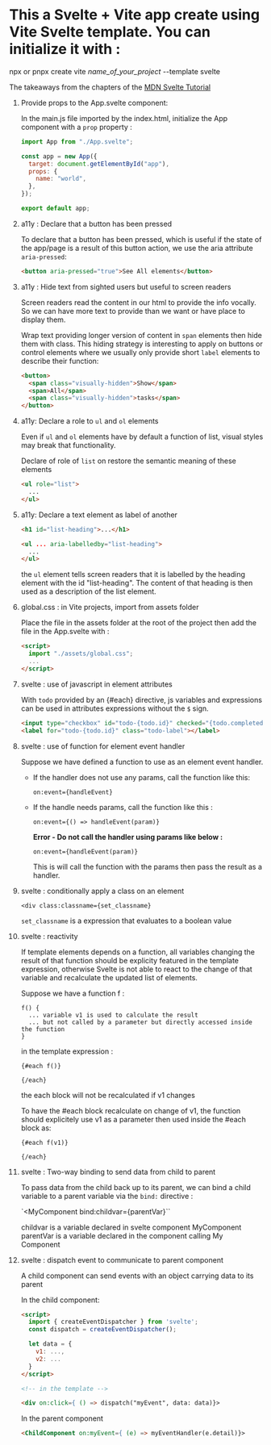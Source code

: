 # This a Svelte + Vite app create using Vite Svelte template. You can initialize it with :

npx or pnpx create vite _name_of_your_project_ --template svelte

The takeaways from the chapters of the [MDN Svelte Tutorial][mdn-svelte]

1.  Provide props to the App.svelte component:

    In the main.js file imported by the index.html, initialize the App component with a `prop` property :

    ```js
    import App from "./App.svelte";

    const app = new App({
      target: document.getElementById("app"),
      props: {
        name: "world",
      },
    });

    export default app;
    ```

2.  a11y : Declare that a button has been pressed

    To declare that a button has been pressed, which is useful if the state of the app/page is a result of this button action, we use the aria attribute `aria-pressed`:

    ```html
    <button aria-pressed="true">See All elements</button>
    ```

3.  a11y : Hide text from sighted users but useful to screen readers

    Screen readers read the content in our html to provide the info vocally. So we can have more text to provide than we want or have place to display them.

    Wrap text providing longer version of content in `span` elements then hide them with class.
    This hiding strategy is interesting to apply on buttons or control elements where we usually only provide short `label` elements to describe their function:

    ```html
    <button>
      <span class="visually-hidden">Show</span>
      <span>All</span>
      <span class="visually-hidden">tasks</span>
    </button>
    ```

4.  a11y: Declare a role to `ul` and `ol` elements

    Even if `ul` and `ol` elements have by default a function of list, visual styles may break that functionality.

    Declare of role of `list` on restore the semantic meaning of these elements

    ```html
    <ul role="list">
      ...
    </ul>
    ```

5.  a11y: Declare a text element as label of another

    ```html
    <h1 id="list-heading">...</h1>

    <ul ... aria-labelledby="list-heading">
      ...
    </ul>
    ```

    the `ul` element tells screen readers that it is labelled by the heading element with the id "list-heading". The content of that heading is then used as a description of the list element.

6.  global.css : in Vite projects, import from assets folder

    Place the file in the assets folder at the root of the project then add the file in the App.svelte with :

    ```html
    <script>
      import "./assets/global.css";
      ...
    </script>
    ```

7.  svelte : use of javascript in element attributes

    With `todo` provided by an {#each} directive, js variables and expressions can be used in attributes expressions without the `$` sign.

    ```html
    <input type="checkbox" id="todo-{todo.id}" checked="{todo.completed}" />
    <label for="todo-{todo.id}" class="todo-label"></label>
    ```

8.  svelte : use of function for element event handler

    Suppose we have defined a function to use as an element event handler.

    - If the handler does not use any params, call the function like this:

      `on:event={handleEvent}`

    - If the handle needs params, call the function like this :

      `on:event={() => handleEvent(param)}`

      **Error - Do not call the handler using params like below :**

      `on:event={handleEvent(param)}`

      This is will call the function with the params then pass the result as a handler.

9.  svelte : conditionally apply a class on an element

    `<div class:classname={set_classname}`

    `set_classname` is a expression that evaluates to a boolean value

10. svelte : reactivity

    If template elements depends on a function, all variables changing the result of that function should be explicity featured in the template expression, otherwise Svelte is not able to react to the change of that variable and recalculate the updated list of elements.

    Suppose we have a function f :

    ```
    f() {
      ... variable v1 is used to calculate the result
      ... but not called by a parameter but directly accessed inside the function
    }
    ```

    in the template expression :

    ```
    {#each f()}

    {/each}
    ```

    the each block will not be recalculated if v1 changes

    To have the #each block recalculate on change of v1, the function should explicitely use v1 as a parameter then used inside the #each block as:

    ```
    {#each f(v1)}

    {/each}
    ```

11. svelte : Two-way binding to send data from child to parent

    To pass data from the child back up to its parent, we can bind a child variable to a parent variable via the `bind:` directive :

    `<MyComponent bind:childvar={parentVar}``

    childvar is a variable declared in svelte component MyComponent
    parentVar is a variable declared in the component calling My Component

12. svelte : dispatch event to communicate to parent component

    A child component can send events with an object carrying data to its parent

    In the child component:

    ```html
    <script>
      import { createEventDispatcher } from 'svelte';
      const dispatch = createEventDispatcher();

      let data = {
        v1: ...,
        v2: ...
      }
    </script>

    <!-- in the template -->

    <div on:click={ () => dispatch("myEvent", data: data)}>
    ```

    In the parent component

    ```html
    <ChildComponent on:myEvent={ (e) => myEventHandler(e.detail)}>
    ```

[mdn-svelte]: https://developer.mozilla.org/en-US/docs/Learn/Tools_and_testing/Client-side_JavaScript_frameworks/Svelte_getting_started
